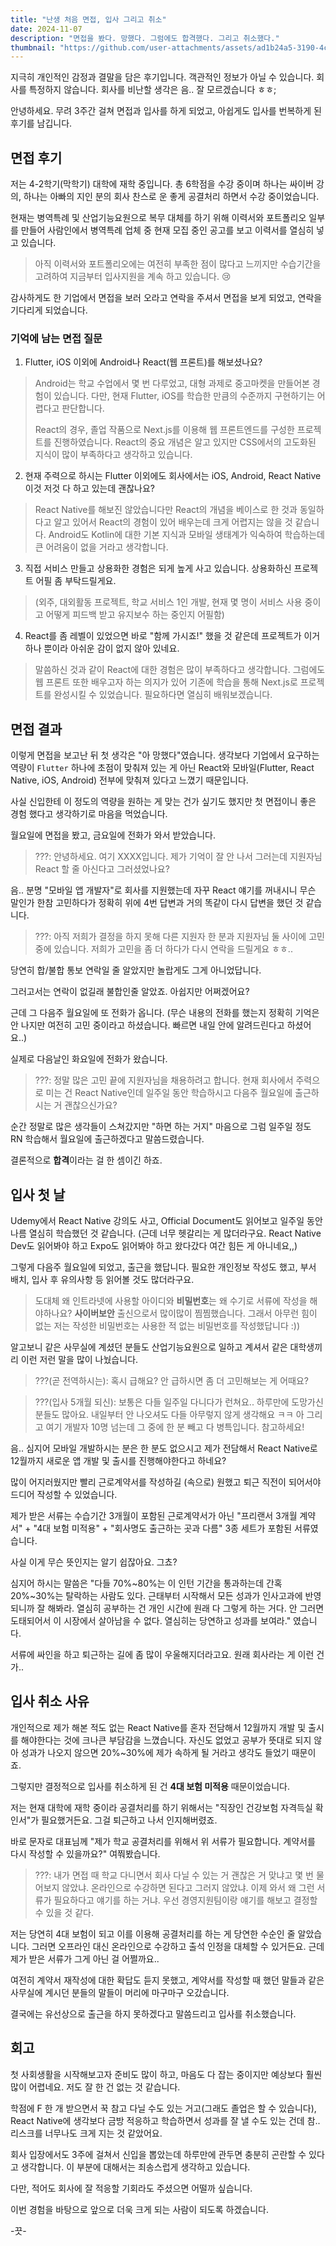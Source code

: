 ```yaml
---
title: "난생 처음 면접, 입사 그리고 취소"
date: 2024-11-07
description: "면접을 봤다. 망했다. 그럼에도 합격했다. 그리고 취소했다."
thumbnail: "https://github.com/user-attachments/assets/ad1b24a5-3190-4ce3-ae35-e8842c1a18e0"
---
```


<Callout type="danger">
지극히 개인적인 감정과 결말을 담은 후기입니다. 객관적인 정보가 아닐 수 있습니다. 회사를 특정하지 않습니다. 회사를 비난할 생각은 음.. 잘 모르겠습니다 ㅎㅎ;
</Callout>

안녕하세요. 무려 3주간 걸쳐 면접과 입사를 하게 되었고, 아쉽게도 입사를 번복하게 된 후기를 남깁니다.

## 면접 후기

저는 4-2학기(막학기) 대학에 재학 중입니다. 총 6학점을 수강 중이며 하나는 싸이버 강의, 하나는 아빠의 지인 분의 회사 찬스로 운 좋게 공결처리 하면서 수강 중이었습니다.

현재는 병역특례 및 산업기능요원으로 복무 대체를 하기 위해 이력서와 포트폴리오 일부를 만들어 사람인에서 병역특례 업체 중 현재 모집 중인 공고를 보고 이력서를 열심히 넣고 있습니다.

> 아직 이력서와 포트폴리오에는 여전히 부족한 점이 많다고 느끼지만 수습기간을 고려하여 지금부터 입사지원을 계속 하고 있습니다. 😢

감사하게도 한 기업에서 면접을 보러 오라고 연락을 주셔서 면접을 보게 되었고, 연락을 기다리게 되었습니다.

### 기억에 남는 면접 질문

1. Flutter, iOS 이외에 Android나 React(웹 프론트)를 해보셨나요?

> Android는 학교 수업에서 몇 번 다루었고, 대형 과제로 중고마켓을 만들어본 경험이 있습니다. 다만, 현재 Flutter, iOS를 학습한 만큼의 수준까지 구현하기는 어렵다고 판단합니다.
>
> React의 경우, 졸업 작품으로 Next.js를 이용해 웹 프론트엔드를 구성한 프로젝트를 진행하였습니다. React의 중요 개념은 알고 있지만 CSS에서의 고도화된 지식이 많이 부족하다고 생각하고 있습니다.

2. 현재 주력으로 하시는 Flutter 이외에도 회사에서는 iOS, Android, React Native 이것 저것 다 하고 있는데 괜찮나요?

> React Native를 해보진 않았습니다만 React의 개념을 베이스로 한 것과 동일하다고 알고 있어서 React의 경험이 있어 배우는데 크게 어렵지는 않을 것 같습니다. Android도 Kotlin에 대한 기본 지식과 모바일 생태계가 익숙하여 학습하는데 큰 어려움이 없을 거라고 생각합니다.

3. 직접 서비스 만들고 상용화한 경험은 되게 높게 사고 있습니다. 상용화하신 프로젝트 어필 좀 부탁드릴게요.

> (외주, 대외활동 프로젝트, 학교 서비스 1인 개발, 현재 몇 명이 서비스 사용 중이고 어떻게 피드백 받고 유지보수 하는 중인지 어필함)

4. React를 좀 레벨이 있었으면 바로 "함께 가시죠!" 했을 것 같은데 프로젝트가 이거 하나 뿐이라 아쉬운 감이 없지 않아 있네요.

> 말씀하신 것과 같이 React에 대한 경험은 많이 부족하다고 생각합니다. 그럼에도 웹 프론트 또한 배우고자 하는 의지가 있어 기존에 학습을 통해 Next.js로 프로젝트를 완성시킬 수 있었습니다. 필요하다면 열심히 배워보겠습니다.

## 면접 결과

이렇게 면접을 보고난 뒤 첫 생각은 "아 망했다"였습니다. 생각보다 기업에서 요구하는 역량이 `Flutter` 하나에 초점이 맞춰져 있는 게 아닌 React와 모바일(Flutter, React Native, iOS, Android) 전부에 맞춰져 있다고 느꼈기 때문입니다.

사실 신입한테 이 정도의 역량을 원하는 게 맞는 건가 싶기도 했지만 첫 면접이니 좋은 경험 했다고 생각하기로 마음을 먹었습니다.

월요일에 면접을 봤고, 금요일에 전화가 와서 받았습니다.

> ???: 안녕하세요. 여기 XXXX입니다. 제가 기억이 잘 안 나서 그러는데 지원자님 React 할 줄 아신다고 그러셨었나요?

음.. 분명 "모바일 앱 개발자"로 회사를 지원했는데 자꾸 React 얘기를 꺼내시니 무슨 말인가 한참 고민하다가 정확히 위에 4번 답변과 거의 똑같이 다시 답변을 했던 것 같습니다.

> ???: 아직 저희가 결정을 하지 못해 다른 지원자 한 분과 지원자님 둘 사이에 고민 중에 있습니다. 저희가 고민을 좀 더 하다가 다시 연락을 드릴게요 ㅎㅎ..

당연히 합/불합 통보 연락일 줄 알았지만 놀랍게도 그게 아니었답니다.

그러고서는 연락이 없길래 불합인줄 알았죠. 아쉽지만 어쩌겠어요?

근데 그 다음주 월요일에 또 전화가 옵니다. (무슨 내용의 전화를 했는지 정확히 기억은 안 나지만 여전히 고민 중이라고 하셨습니다. 빠르면 내일 안에 알려드린다고 하셨어요..)

실제로 다음날인 화요일에 전화가 왔습니다.

> ???: 정말 많은 고민 끝에 지원자님을 채용하려고 합니다. 현재 회사에서 주력으로 미는 건 React Native인데 일주일 동안 학습하시고 다음주 월요일에 출근하시는 거 괜찮으신가요?

순간 정말로 많은 생각들이 스쳐갔지만 "하면 하는 거지" 마음으로 그럼 일주일 정도 RN 학습해서 월요일에 출근하겠다고 말씀드렸습니다.

결론적으로 **합격**이라는 걸 한 셈이긴 하죠.

## 입사 첫 날

Udemy에서 React Native 강의도 사고, Official Document도 읽어보고 일주일 동안 나름 열심히 학습했던 것 같습니다. (근데 너무 헷갈리는 게 많더라구요. React Native Dev도 읽어봐야 하고 Expo도 읽어봐야 하고 왔다갔다 여간 힘든 게 아니네요,,)

그렇게 다음주 월요일에 되었고, 출근을 했답니다. 필요한 개인정보 작성도 했고, 부서 배치, 입사 후 유의사항 등 읽어볼 것도 많더라구요.

> 도대체 왜 인트라넷에 사용할 아이디와 **비밀번호**는 왜 수기로 서류에 작성을 해야하나요? **사이버보안** 출신으로서 많이많이 찜찜했습니다. 그래서 아무런 힘이 없는 저는 작성한 비밀번호는 사용한 적 없는 비밀번호를 작성했답니다 :))

알고보니 같은 사무실에 계셨던 분들도 산업기능요원으로 일하고 계셔서 같은 대학생끼리 이런 저런 말을 많이 나눴습니다.

> ???(곧 전역하시는): 혹시 급해요? 안 급하시면 좀 더 고민해보는 게 어때요?

> ???(입사 5개월 되신): 보통은 다들 일주일 다니다가 런쳐요.. 하루만에 도망가신 분들도 많아요. 내일부터 안 나오셔도 다들 아무렇지 않게 생각해요 ㅋㅋ 아 그리고 여기 개발자 10명 넘는데 그 중에 한 분 빼고 다 병특입니다. 참고하세요!

음.. 심지어 모바일 개발하시는 분은 한 분도 없으시고 제가 전담해서 React Native로 12월까지 새로운 앱 개발 및 출시를 진행해야한다고 하네요?

많이 어지러웠지만 빨리 근로계약서를 작성하길 (속으로) 원했고 퇴근 직전이 되어서야 드디어 작성할 수 있었습니다.

제가 받은 서류는 수습기간 3개월이 포함된 근로계약서가 아닌 "프리랜서 3개월 계약서" + "4대 보험 미적용" + "회사명도 출근하는 곳과 다름" 3종 세트가 포함된 서류였습니다.

사실 이게 무슨 뜻인지는 알기 쉽잖아요. 그쵸?

심지어 하시는 말씀은 "다들 70%~80%는 이 인턴 기간을 통과하는데 간혹 20%~30%는 탈락하는 사람도 있다. 근태부터 시작해서 모든 성과가 인사고과에 반영되니까 잘 해봐라. 열심히 공부하는 건 개인 시간에 원래 다 그렇게 하는 거다. 안 그러면 도태되어서 이 시장에서 살아남을 수 없다. 열심히는 당연하고 성과를 보여라." 였습니다.

서류에 싸인을 하고 퇴근하는 길에 좀 많이 우울해지더라고요. 원래 회사라는 게 이런 건가..

## 입사 취소 사유

개인적으로 제가 해본 적도 없는 React Native를 혼자 전담해서 12월까지 개발 및 출시를 해야한다는 것에 크나큰 부담감을 느꼈습니다. 자신도 없었고 공부가 뜻대로 되지 않아 성과가 나오지 않으면 20%~30%에 제가 속하게 될 거라고 생각도 들었기 때문이죠.

그렇지만 결정적으로 입사를 취소하게 된 건 **4대 보험 미적용** 때문이었습니다.

저는 현재 대학에 재학 중이라 공결처리를 하기 위해서는 "직장인 건강보험 자격득실 확인서"가 필요했거든요. 그걸 퇴근하고 나서 인지해버렸죠.

바로 문자로 대표님께 "제가 학교 공결처리를 위해서 위 서류가 필요합니다. 계약서를 다시 작성할 수 있을까요?" 여쭤봤습니다.

> ???: 내가 면접 때 학교 다니면서 회사 다닐 수 있는 거 괜찮은 거 맞냐고 몇 번 물어보지 않았냐. 온라인으로 수강하면 된다고 그러지 않았냐. 이제 와서 왜 그런 서류가 필요하다고 얘기를 하는 거냐. 우선 경영지원팀이랑 얘기를 해보고 결정할 수 있을 것 같다.

저는 당연히 4대 보험이 되고 이를 이용해 공결처리를 하는 게 당연한 수순인 줄 알았습니다. 그러면 오프라인 대신 온라인으로 수강하고 출석 인정을 대체할 수 있거든요. 근데 제가 받은 서류가 그게 아닌 걸 어쩔까요..

여전히 계약서 재작성에 대한 확답도 듣지 못했고, 계약서를 작성할 때 했던 말들과 같은 사무실에 계시던 분들의 말들이 머리에 마구마구 오갔습니다.

결국에는 유선상으로 출근을 하지 못하겠다고 말씀드리고 입사를 취소했습니다.

## 회고

첫 사회생활을 시작해보고자 준비도 많이 하고, 마음도 다 잡는 중이지만 예상보다 훨씬 많이 어렵네요. 저도 잘 한 건 없는 것 같습니다.

학점에 F 한 개 받으면서 꾹 참고 다닐 수도 있는 거고(그래도 졸업은 할 수 있습니다), React Native에 생각보다 금방 적응하고 학습하면서 성과를 잘 낼 수도 있는 건데 참.. 리스크를 너무나도 크게 지는 것 같았어요.

회사 입장에서도 3주에 걸쳐서 신입을 뽑았는데 하루만에 관두면 충분히 곤란할 수 있다고 생각합니다. 이 부분에 대해서는 죄송스럽게 생각하고 있습니다.

다만, 적어도 회사에 잘 적응할 기회라도 주셨으면 어떨까 싶습니다.

이번 경험을 바탕으로 앞으로 더욱 크게 되는 사람이 되도록 하겠습니다.

-끗-
